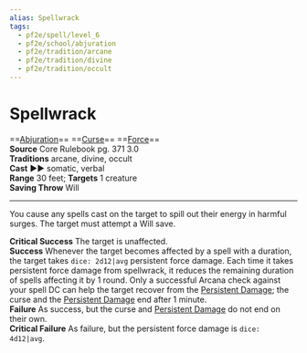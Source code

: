 ```yaml
---
alias: Spellwrack
tags:
  - pf2e/spell/level_6
  - pf2e/school/abjuration
  - pf2e/tradition/arcane
  - pf2e/tradition/divine
  - pf2e/tradition/occult
---
```


# Spellwrack

==[Abjuration](../../../Traits/Abjuration.md)== ==[Curse](../../../Traits/Curse.md)== ==[Force](../../../Traits/Force.md)==  
__Source__ Core Rulebook pg. 371 3.0  
**Traditions** arcane, divine, occult  
**Cast** ►► somatic, verbal  
**Range** 30 feet; **Targets** 1 creature  
**Saving Throw** Will

---

You cause any spells cast on the target to spill out their energy in harmful surges. The target must attempt a Will save.

**Critical Success** The target is unaffected.  
**Success** Whenever the target becomes affected by a spell with a duration, the target takes `dice: 2d12|avg` persistent force damage. Each time it takes persistent force damage from spellwrack, it reduces the remaining duration of spells affecting it by 1 round. Only a successful Arcana check against your spell DC can help the target recover from the [Persistent Damage](../../../Conditions/Persistent%20Damage.md); the curse and the [Persistent Damage](../../../Conditions/Persistent%20Damage.md) end after 1 minute.  
**Failure** As success, but the curse and [Persistent Damage](../../../Conditions/Persistent%20Damage.md) do not end on their own.  
**Critical Failure** As failure, but the persistent force damage is `dice: 4d12|avg`.
